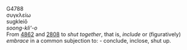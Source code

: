 G4788  
συγκλείω  
sugkleiō  
*soong-kli‘-o*  
From [4862](g4862) and [2808](g2808) to *shut* *together*, that is,
*include* or (figuratively) *embrace* in a common subjection to: -
conclude, inclose, shut up.  

